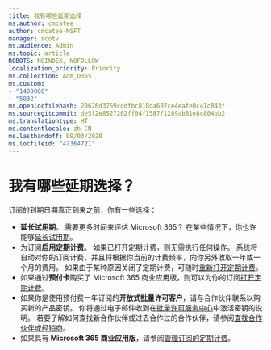 ```yaml
---
title: 我有哪些延期选择
ms.author: cmcatee
author: cmcatee-MSFT
manager: scotv
ms.audience: Admin
ms.topic: article
ROBOTS: NOINDEX, NOFOLLOW
localization_priority: Priority
ms.collection: Adm_O365
ms.custom:
- "1400006"
- "5832"
ms.openlocfilehash: 20626d3759cddfbc818da687ce4eafe0c41c843f
ms.sourcegitcommit: de5f2e8527202ff04f1587f1289ab81e8c804bb2
ms.translationtype: HT
ms.contentlocale: zh-CN
ms.lasthandoff: 09/03/2020
ms.locfileid: "47364721"
---
```

# <a name="what-are-my-options-to-extend"></a>我有哪些延期选择？

订阅的到期日期真正到来之前，你有一些选择：

- **延长试用期**。  需要更多时间来评估 Microsoft 365？ 在某些情况下，你也许能够[延长试用期](https://docs.microsoft.com/microsoft-365/commerce/extend-your-trial)。  
- 为订阅**启用定期计费**。 如果已打开定期计费，则无需执行任何操作。 系统将自动对你的订阅计费，并且将根据你当前的计费频率，向你另外收取一年或一个月的费用。 如果由于某种原因关闭了定期计费，可随时[重新打开定期计费](https://docs.microsoft.com/microsoft-365/commerce/subscriptions/renew-your-subscription)。
- 如果通过**预付卡**购买了 Microsoft 365 商业应用版，则可以为你的订阅[打开定期计费](https://docs.microsoft.com/microsoft-365/commerce/subscriptions/renew-your-subscription)。
- 如果你是使用预付费一年订阅的**开放式批量许可客户**，请与合作伙伴联系以购买新的产品密钥。 你将通过电子邮件收到在[批量许可服务中心](https://go.microsoft.com/fwlink/p/?LinkID=282016)中激活密钥的说明。 若要了解如何查找新合作伙伴或过去合作过的合作伙伴，请参阅[查找合作伙伴或经销商](https://docs.microsoft.com/microsoft-365/admin/manage/find-your-partner-or-reseller)。
- 如果具有 **Microsoft 365 商业应用版**，请参阅[管理订阅的定期计费](https://docs.microsoft.com/microsoft-365/commerce/subscriptions/renew-your-subscription)。
